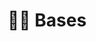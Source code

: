 ---
description: Posts et articles autour des basiques de l'informatique
title: 👨‍🏫 Bases
emoji: 👨‍🏫
---